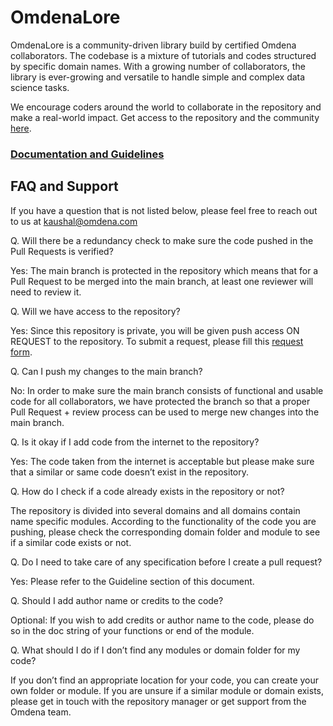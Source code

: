 # OmdenaLore

OmdenaLore is a community-driven library build by certified Omdena collaborators. The codebase is a mixture of tutorials and codes structured by specific domain names. With a growing number of collaborators, the library is ever-growing and versatile to handle simple and complex data science tasks.

We encourage coders around the world to collaborate in the repository and make a real-world impact. Get access to the repository and the community [here](https://omdena.com/omdenalore/).


### [Documentation and Guidelines](https://omdenaai.github.io/index.html)

## FAQ and Support

If you have a question that is not listed below, please feel free to reach out to us at kaushal@omdena.com

Q. Will there be a redundancy check to make sure the code pushed in the Pull Requests is verified?

Yes: The main branch is protected in the repository which means that for a Pull Request to be merged into the main branch, at least one reviewer will need to review it.

Q. Will we have access to the repository?

Yes: Since this repository is private, you will be given push access ON REQUEST to the repository. To submit a request, please fill this [request form](https://airtable.com/shrue8xCVpjPvDD1g).

Q. Can I push my changes to the main branch?

No: In order to make sure the main branch consists of functional and usable code for all collaborators, we have protected the branch so that a proper Pull Request + review process can be used to merge new changes into the main branch.

Q. Is it okay if I add code from the internet to the repository?

Yes: The code taken from the internet is acceptable but please make sure that a similar or same code doesn’t exist in the repository.

Q. How do I check if a code already exists in the repository or not?

The repository is divided into several domains and all domains contain name specific modules. According to the functionality of the code you are pushing, please check the corresponding domain folder and module to see if a similar code exists or not.

Q. Do I need to take care of any specification before I create a pull request?

Yes: Please refer to the Guideline section of this document.

Q. Should I add author name or credits to the code?

Optional: If you wish to add credits or author name to the code, please do so in the doc string of your functions or end of the module.

Q. What should I do if I don’t find any modules or domain folder for my code?

If you don’t find an appropriate location for your code, you can create your own folder or module. If you are unsure if a similar module or domain exists, please get in touch with the repository manager or get support from the Omdena team.